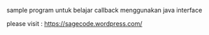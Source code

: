 sample program untuk belajar callback menggunakan java interface 

please visit : https://sagecode.wordpress.com/
